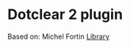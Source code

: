 Dotclear 2 plugin
=================

Based on: Michel Fortin [Library](https://github.com/michelf/php-markdown/)


